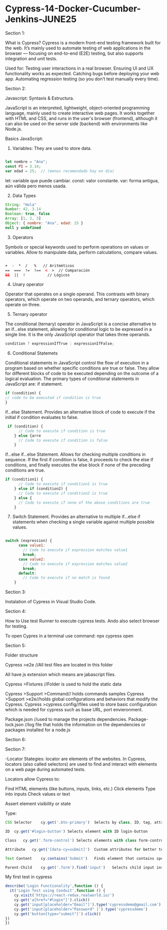 # Cypress-14-Docker-Cucumber-Jenkins-JUNE25

Section 1:

What is Cypress?
Cypress is a modern front-end testing framework built for the web. It’s mainly used to automate testing of web applications in the browser — focusing on end-to-end (E2E) testing, but also supports integration and unit tests.

Used for:
Testing user interactions in a real browser.
Ensuring UI and UX functionality works as expected.
Catching bugs before deploying your web app.
Automating regression testing (so you don’t test manually every time).

Section 2:

Javascript: Syntaxis & Estructura.

JavaScript is an interpreted, lightweight, object-oriented programming language, mainly used to create interactive web pages. It works together with HTML and CSS, and runs in the user's browser (frontend), although it can also be used on the server side (backend) with environments like Node.js.

Basics JavaScript:

1. Variables:
They are used to store data.

```javascript

let nombre = "Ana";
const PI = 3.14;
var edad = 25;  // (menos recomendado hoy en día)

```

let: variable que puede cambiar.
const: valor constante.
var: forma antigua, aún válida pero menos usada.

2. Data Types

```javascript
String: "Hola"
Number: 42, 3.14
Boolean: true, false
Array: [1, 2, 3]
Object: { nombre: "Ana", edad: 25 }
null y undefined

```

3. Operators

Symbols or special keywords used to perform operations on values or variables. Allow to manipulate data, perform calculations, compare values.  

```html

+  -  *  /   %   // Aritméticos
==  ===  !=  !==  <  >  // Comparación
&&  ||  !          // Lógicos

```

4. Unary operator

Operator that operates on a single operand. This contrasts with binary operators, which operate on two operands, and ternary operators, which operate on three.

5. Ternary operator

The conditional (ternary) operator in JavaScript is a concise alternative to an if...else statement, allowing for conditional logic to be expressed in a single line. It is the only JavaScript operator that takes three operands.

```javascript
condition ? expressionIfTrue : expressionIfFalse;
```

6. Conditional Statemets

Conditional statements in JavaScript control the flow of execution in a program based on whether specific conditions are true or false. They allow for different blocks of code to be executed depending on the outcome of a logical evaluation.
The primary types of conditional statements in JavaScript are: if statement.  

```javascript
if (condition) {
// code to be executed if condition is true
}
```

if...else Statement.
Provides an alternative block of code to execute if the initial if condition evaluates to false.

```javascript
 if (condition) {
      // Code to execute if condition is true
    } else {arre
      // Code to execute if condition is false
    }
```

if...else if...else Statement.
Allows for checking multiple conditions in sequence. If the first if condition is false, it proceeds to check the else if conditions, and finally executes the else block if none of the preceding conditions are true.

```javascript
if (condition1) {
      // Code to execute if condition1 is true
    } else if (condition2) {
      // Code to execute if condition2 is true
    } else {
      // Code to execute if none of the above conditions are true
    }
```

7. Switch Statement.
Provides an alternative to multiple if...else if statements when checking a single variable against multiple possible values.

```javascript

switch (expression) {
      case value1:
        // Code to execute if expression matches value1
        break;
      case value2:
        // Code to execute if expression matches value2
        break;
      default:
        // Code to execute if no match is found
    }
```

Section 3:

Instalation of Cypress in Visual Studio Code.

Section 4:

How to Use test Runner to execute cypress tests. Ando also select browser for testing.

To open Cypres in a terminal use command: npx cypress open

Section 5:

Folder structure

Cypress >e2e //All test files are located in this folder

All have js extension which means are jabascript files.

Cypress >Fixtures //Folder is used to hold the static data

Cypress >Support >Command// holds commands samples
Cypress >Support >e2e//holds global configurations and behaviors that modify the Cypress.
Cypress >cypress.config//files used to store basic configuration which is needed for cypress such as base URL, port envieronment.

Package.json //used to manage the projects dependencies.
Package-lock.json //log file that holds the information on the dependencies or packages installed for a node.js

Section 6:

Section 7:

-Locator Stategies: locator are elements of the websites. In Cypress, locators (also called selectors) are used to find and interact with elements on a web page during automated tests.

Locators allow Cypress to:

Find HTML elements (like buttons, inputs, links, etc.)
Click elements
Type into inputs
Check values or text

Assert element visibility or state

Type:
```javascript
CSS Selector	cy.get('.btn-primary')	Selects by class, ID, tag, attributes, etc.

ID	cy.get('#login-button')	Selects element with ID login-button

Class	cy.get('.form-control')	Selects elements with class form-control

Attribute	cy.get('[data-cy=submit]')	Custom attributes for better test stability

Text Content	cy.contains('Submit')	Finds element that contains specific text

Parent-Child	cy.get('.form').find('input')	Selects child input inside .form
```

My first test in cypress

```javascript	
describe('Login Functionality',function () {
  it('Login Test using Conduit',function () {
    cy.visit('https://react-redux.realworld.io/')
    cy.get('a[href="#login"]').click()
    cy.get('input[placeholder="Email"]').type('cypressdemo@gmail.com')
    cy.get('input[placeholder="Password" ]').type('cypressdemo')
    cy.get('button[type="submit"]').click()
})
})

```
